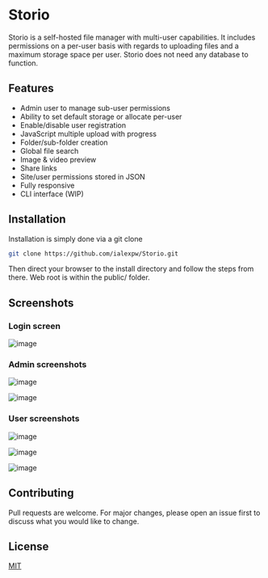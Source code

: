 # Storio

Storio is a self-hosted file manager with multi-user capabilities. It includes permissions on a per-user basis with regards to uploading files and a maximum storage space per user. Storio does not need any database to function.

## Features

* Admin user to manage sub-user permissions
* Ability to set default storage or allocate per-user
* Enable/disable user registration
* JavaScript multiple upload with progress
* Folder/sub-folder creation
* Global file search
* Image & video preview
* Share links
* Site/user permissions stored in JSON
* Fully responsive
* CLI interface (WIP)

## Installation

Installation is simply done via a git clone

```bash
git clone https://github.com/ialexpw/Storio.git
```
Then direct your browser to the install directory and follow the steps from there. Web root is within the public/ folder.

## Screenshots

### Login screen
![image](https://user-images.githubusercontent.com/7994724/131663971-058c7d71-2352-4859-9b04-6e4b8d3eb3ff.png)

### Admin screenshots
![image](https://user-images.githubusercontent.com/7994724/131664102-6a2bf072-7f58-4e05-9dfc-a31264b88efa.png)

![image](https://user-images.githubusercontent.com/7994724/131664162-ddfe28c3-3aa9-4a9e-8f78-482b3d422848.png)

### User screenshots
![image](https://user-images.githubusercontent.com/7994724/131664635-3c8208a9-0745-4f7a-a3f9-b2de12097487.png)

![image](https://user-images.githubusercontent.com/7994724/131664478-1341cb83-8d4a-41b3-a21a-fd39fae37928.png)

![image](https://user-images.githubusercontent.com/7994724/131664510-073ac1e9-79e6-4eb9-8d59-5af074aaf696.png)

## Contributing
Pull requests are welcome. For major changes, please open an issue first to discuss what you would like to change.

## License
[MIT](https://choosealicense.com/licenses/mit/)
